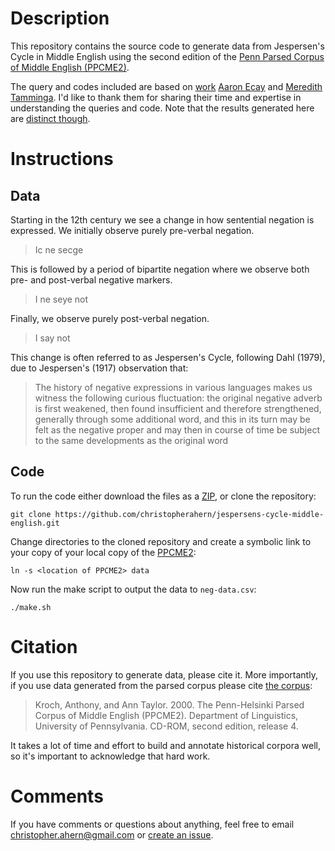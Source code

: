 # Description

This repository contains the source code to generate data from Jespersen's
Cycle in Middle English using the second edition of the
 [Penn Parsed Corpus of Middle English (PPCME2)](https://www.ling.upenn.edu/hist-corpora/).

The query and codes included are based on [work](https://github.com/christopherahern/digs15-negative-priming.git)
[Aaron Ecay](http://aaronecay.com/) and [Meredith Tamminga](http://meredithtamminga.com/). I'd like to thank them
for sharing their time and expertise in understanding the queries and code. Note that the results generated
here are [distinct though](https://github.com/christopherahern/digs15-negative-priming/issues/1). 


# Instructions

## Data

Starting in the 12th century we see a change in how sentential negation is expressed. We initially observe
purely pre-verbal negation.

> Ic ne secge

This is followed by a period of bipartite negation where we observe both pre- and post-verbal negative markers.

> I ne seye not

Finally, we observe purely post-verbal negation. 

> I say not
 
This change is often referred to as Jespersen's Cycle, following Dahl (1979), due to Jespersen's (1917)
observation that:

> The history of negative expressions in various languages makes us witness the following curious fluctuation: the original negative adverb is first weakened, then found insufficient and therefore strengthened, generally through some additional word, and this in its turn may be felt as the negative proper and may then in course of time be subject to the same developments as the original word

 

## Code

To run the code either download the files as a [ZIP](https://github.com/christopherahern/jespersens-cycle-middle-english/archive/master.zip),
 or clone the repository:

    git clone https://github.com/christopherahern/jespersens-cycle-middle-english.git

Change directories to the cloned repository and create a symbolic link to your copy of your local copy of the [PPCME2](https://www.ling.upenn.edu/hist-corpora/PPCME2-RELEASE-4/index.html):

    ln -s <location of PPCME2> data 

Now run the make script to output the data to `neg-data.csv`:

    ./make.sh


# Citation

If you use this repository to generate data, please cite it. More importantly, if you use data generated
from the parsed corpus please cite [the corpus](https://www.ling.upenn.edu/hist-corpora/citing-corpora.html):

> Kroch, Anthony, and Ann Taylor. 2000. The Penn-Helsinki Parsed Corpus of Middle English (PPCME2). Department of Linguistics, University of Pennsylvania. CD-ROM, second edition, release 4. 

It takes a lot of time and effort to build and annotate historical corpora well, so it's important to acknowledge that hard work. 

# Comments

If you have comments or questions about anything, feel free to email christopher.ahern@gmail.com 
or [create an issue](https://github.com/christopherahern/SEMPRAG/issues).
